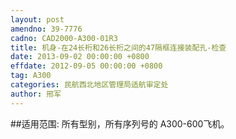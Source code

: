 ```yaml
---
layout: post
amendno: 39-7776
cadno: CAD2000-A300-01R3
title: 机身-在24长桁和26长桁之间的47隔框连接装配孔-检查
date: 2013-09-02 00:00:00 +0800
effdate: 2012-09-05 00:00:00 +0800
tag: A300
categories: 民航西北地区管理局适航审定处
author: 邢军
---
```


##适用范围:
所有型别，所有序列号的 A300-600飞机。

